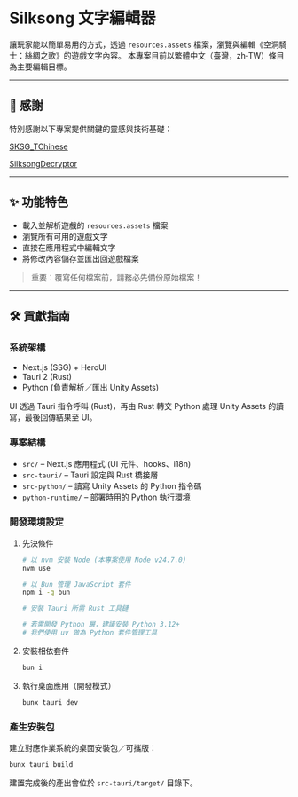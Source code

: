 # Silksong 文字編輯器

讓玩家能以簡單易用的方式，透過 `resources.assets` 檔案，瀏覽與編輯《空洞騎士：絲綢之歌》的遊戲文字內容。
本專案目前以繁體中文（臺灣，zh‑TW）條目為主要編輯目標。

---

## 🙏 感謝

特別感謝以下專案提供關鍵的靈感與技術基礎：

[SKSG_TChinese](https://github.com/tents89/SKSG_TChinese)

[SilksongDecryptor](https://github.com/rm-NoobInCoding/SilksongDecryptor)

---

## ✨ 功能特色

- 載入並解析遊戲的 `resources.assets` 檔案
- 瀏覽所有可用的遊戲文字
- 直接在應用程式中編輯文字
- 將修改內容儲存並匯出回遊戲檔案

> 重要：覆寫任何檔案前，請務必先備份原始檔案！

---

## 🛠️ 貢獻指南

### 系統架構

- Next.js (SSG) + HeroUI
- Tauri 2 (Rust)
- Python (負責解析／匯出 Unity Assets)

UI 透過 Tauri 指令呼叫 (Rust)，再由 Rust 轉交 Python 處理 Unity Assets 的讀寫，最後回傳結果至 UI。

### 專案結構

- `src/` – Next.js 應用程式 (UI 元件、hooks、i18n)
- `src-tauri/` – Tauri 設定與 Rust 橋接層
- `src-python/` – 讀寫 Unity Assets 的 Python 指令碼
- `python-runtime/` – 部署時用的 Python 執行環境

### 開發環境設定

1. 先決條件

   ```bash
   # 以 nvm 安裝 Node (本專案使用 Node v24.7.0)
   nvm use

   # 以 Bun 管理 JavaScript 套件
   npm i -g bun

   # 安裝 Tauri 所需 Rust 工具鏈

   # 若需開發 Python 層，建議安裝 Python 3.12+
   # 我們使用 uv 做為 Python 套件管理工具
   ```

2. 安裝相依套件

   ```bash
   bun i
   ```

3. 執行桌面應用（開發模式）

   ```bash
   bunx tauri dev
   ```

### 產生安裝包

建立對應作業系統的桌面安裝包／可攜版：

```bash
bunx tauri build
```

建置完成後的產出會位於 `src-tauri/target/` 目錄下。
